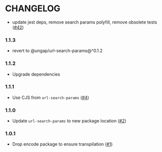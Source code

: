 # CHANGELOG

- update jest deps, remove search params polyfill, remove obsolete tests ([#42])

### 1.1.3

- revert to @ungap/url-search-params@^0.1.2

### 1.1.2

- Upgrade dependencies

### 1.1.1

- Use CJS from `url-search-params` ([#4])

### 1.1.0

- Update `url-search-params` to new package location ([#2])

### 1.0.1

- Drop encode package to ensure transpilation ([#1])

[#1]:https://github.com/godaddy/transform-url/pull/1
[#2]:https://github.com/godaddy/transform-url/pull/2
[#4]:https://github.com/godaddy/transform-url/pull/4
[#42]:https://github.com/godaddy/transform-url/pull/42
